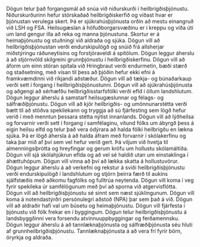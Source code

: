 Dögun telur það forgangsmál að snúa við niðurskurði í heilbrigðisþjónustu. Niðurskurðurinn hefur stórskaðað heilbrigðiskerfið og víðast hvar er þjónustan verulega skert. Þá er sjúkrahúsþjónusta orðin að mestu einangruð við LSH og FSA. Heilsugæslan á höfuðborgarsvæðinu er í kreppu og víða úti um land gengur illa að reka og manna þjónustuna. Skortur er á heimaþjónustu og stuðningi við aldraða og sjúka. Dögun vill að heilbrigðisþjónustan verði endurskipulögð og snúið frá allsherjar miðstýringu ráðuneytisins og forstjóraveldi á spítölum. Dögun leggur áherslu á að stjórnvöld skilgreini grunnþjónustu í heilbrigðiskerfinu. Dögun vill að áform um einn stóran spítala við Hringbraut verði endurmetin, bæði stærð og staðsetning, með vísan til þess að þjóðin hefur ekki efni á framkvæmdinni við ríkjandi aðstæður. Dögun vill að tækja- og búnaðarkaup verði sett í forgang í heilbrigðisþjónustunni. Dögun vill að sjúkrahúsþjónusta og aðgengi að sérhæfðu heilbrigðisstarfsfólki verði efld í öllum landshlutum. Dögun leggur áherslu á samstarf heilsugæslunnar og félags- og sálfræðiþjónustu. Dögun vill að kjör heilbrigðis- og umönnunarstétta verði bætt til að stöðva spekilekann og tryggja að sú fjárfesting sem lögð hefur verið í með menntun þessara stétta nýtist innanlands. Dögun vill að lýðheilsa og forvarnir verði sett í forgang í samfélaginu, vitund fólks um ábyrgð þess á eigin heilsu elfd og telur það vera ódýrara að halda fólki heilbrigðu en lækna sjúka. Þá er lögð áhersla á að halda áfram með forvarnir í skólakerfinu og taka þar mið af því sem vel hefur verið gert. Þá viljum við hvetja til almenningsíþrótta og hreyfingar og gerum kröfu um hollustu skólamáltíða. Dögun vill sjá skólahjúkrun eflda og að vel sé haldið utan um einstaklinga í áhættuhópum. Dögun vill vinna að því að lækka skatta á hollustuvörur. Dögun leggur áherslu á að verkefni og rekstur á sviði heilbrigðisþjónustu verði endurskipulögð í landshlutum og stjórn þeirra færð til aukins sjálfstæðis með aðkomu fagfólks og fulltrúa neytenda. Dögun vill koma í veg fyrir spekileka úr samfélögunum með því að sporna við atgervisflótta. Dögun vill að heilbrigðisþjónustu sé sinnt sem næst sjúklingunum. Dögun vill koma á notendastýrðri persónulegri aðstoð (NPA) þar sem það á við. Dögun vill að aldraðir hafi val um búsetu og heimaþjónustu. Dögun vill fjárfesta í þjónustu við fólk frekar en í byggingum. Dögun telur heilbrigðisþjónustu á landsbyggðinni vera forsendu atvinnuuppbyggingar og ferðamennsku. Dögun leggur áherslu á að tannlæknaþjónusta og sálfræðiþjónusta séu hluti af grunnheilbrigðisþjónustu. Tannlæknaþjónusta á að vera frí fyrir börn, öryrkja og aldraða.
